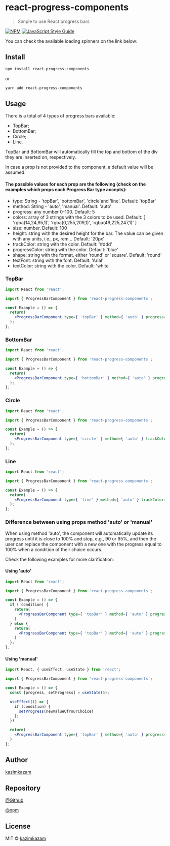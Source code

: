 # react-progress-components

> Simple to use React progress bars

[![NPM](https://img.shields.io/npm/v/react-progress-components.svg)](https://www.npmjs.com/package/react-progress-components) [![JavaScript Style Guide](https://img.shields.io/badge/code_style-standard-brightgreen.svg)](https://standardjs.com)

You can check the available loading spinners on the link below:



## Install

```bash
npm install react-progress-components
```

or 

```bash
yarn add react-progress-components
```

## Usage

There is a total of 4 types of progress bars available: 

- TopBar; 
- BottomBar;
- Circle;
- Line.

TopBar and BottomBar will automatically fill the top and bottom of the div they are inserted on, respectively.

In case a prop is not provided to the component, a default value will be assumed.

#### The possible values for each prop are the following (check on the examples which props each Progress Bar type accepts):

- type: String - 'topBar', 'bottomBar', 'circle'and 'line'. Default: 'topBar'
- method: String - 'auto', 'manual'. Default: 'auto'
- progress: any number 0-100. Default: 5
- colors: array of 3 strings with the 3 colors to be used. Default: [ 'rgba(14,24,95,1)', 'rgba(0,255,209,1)', 'rgba(49,225,247,1)' ]
- size: number. Default: 100
- height: string with the desired height for the bar. The value can be given with any units, i.e., px, rem... Default: '20px'
- trackColor: string with the color. Default: '#ddd'
- progressColor: string with the color. Default: 'blue'
- shape: string with the format, either 'round' or 'square'. Default: 'round'
- textFont: string with the font. Default: 'Arial'
- textColor: string with the color. Default: 'white

### TopBar

```jsx
import React from 'react';

import { ProgressBarComponent } from 'react-progress-components';

const Example = () => {
  return(
    <ProgressBarComponent type={ 'topBar' } method={ 'auto' } progress={ 5 } colors={ ['blue', 'yellow', 'red'] } height={ '2rem' } />
  );
};
```

### BottomBar

```jsx
import React from 'react';

import { ProgressBarComponent } from 'react-progress-components';

const Example = () => {
  return(
    <ProgressBarComponent type={ 'bottomBar' } method={ 'auto' } progress={ 5 } colors={ ['blue', 'yellow', 'red'] } height={ '2rem' } />
  );
};
```

### Circle

```jsx
import React from 'react';

import { ProgressBarComponent } from 'react-progress-components';

const Example = () => {
  return(
    <ProgressBarComponent type={ 'circle' } method={ 'auto' } trackColor={ '#ddd' } progressColor={ '#00FFD1' } textFont={ 'Arial' } size={ 200 } progress={ 5 } />
  );
};
```

### Line

```jsx
import React from 'react';

import { ProgressBarComponent } from 'react-progress-components';

const Example = () => {
  return(
    <ProgressBarComponent type={ 'line' } method={ 'auto' } trackColor={ '#ddd' } shape={ 'round' } progressColor={ 'red' } textFont={ 'Arial' } textColor={ 'white' } size={ 500 } progress={ 5 } />
  );
};
```

### Difference between using props method 'auto' or 'manual'

When using method 'auto', the component will automatically update its progress until it is close to 100% and stop, e.g., 90 or 95%, and then the user can replace the component with a new one with the progress equal to 100% when a condition of their choice occurs.

Check the following examples for more clarification:


#### Using 'auto'

```jsx
import React from 'react';

import { ProgressBarComponent } from 'react-progress-components';

const Example = () => {
  if (!condition) {
    return(
      <ProgressBarComponent type={ 'topBar' } method={ 'auto' } progress={ 5 } colors={ ['blue', 'yellow', 'red'] } height={ '2rem' } />
    )
  } else {
    return(
      <ProgressBarComponent type={ 'topBar' } method={ 'auto' } progress={ 100 } colors={ ['blue', 'yellow', 'red'] } height={ '2rem' } />
    )
  };
};
```

#### Using 'manual'

```jsx
import React, { useEffect, useState } from 'react';

import { ProgressBarComponent } from 'react-progress-components';

const Example = () => {
  const [progress, setProgress] = useState(5);

  useEffect(() => {
    if (condition) {
      setProgress(newValueOfYourChoice)
    };
  })

  return(
    <ProgressBarComponent type={ 'topBar' } method={ 'auto' } progress={ progress } colors={ ['blue', 'yellow', 'red'] } height={ '2rem' } />
  )
};
```

## Author

[kazimkazam](https://github.com/kazimkazam)

## Repository

[@Github](https://github.com/kazimkazam/react-progress-components)

[@npm](https://www.npmjs.com/package/react-progress-components)

## License

MIT © [kazimkazam](https://github.com/kazimkazam)
